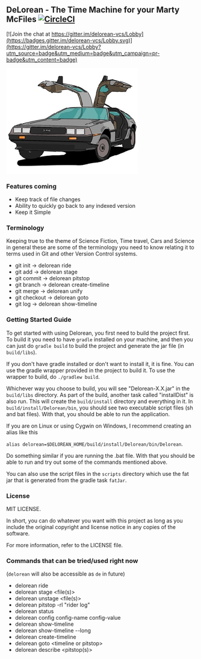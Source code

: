 ## DeLorean - The Time Machine for your Marty McFiles [![CircleCI](https://circleci.com/gh/durgaswaroop/delorean/tree/master.svg?style=svg)](https://circleci.com/gh/durgaswaroop/delorean/tree/master)

[![Join the chat at https://gitter.im/delorean-vcs/Lobby](https://badges.gitter.im/delorean-vcs/Lobby.svg)](https://gitter.im/delorean-vcs/Lobby?utm_source=badge&utm_medium=badge&utm_campaign=pr-badge&utm_content=badge)

<img src="delorean.jpeg" align="center">

### Features coming
* Keep track of file changes
* Ability to quickly go back to any indexed version
* Keep it Simple

### Terminology
Keeping true to the theme of Science Fiction, Time travel, Cars and Science in general these are
some of the terminology you need to know relating it to terms used in Git and other Version Control systems.

* git init     -> delorean ride
* git add      -> delorean stage
* git commit   -> delorean pitstop
* git branch   -> delorean create-timeline
* git merge    -> delorean unify
* git checkout -> delorean goto
* git log      -> delorean show-timeline

### Getting Started Guide
To get started with using Delorean, you first need to build the project first.
To build it you need to have `gradle` installed on your machine, and then you can just do `gradle build` to build the project and generate the jar file (in `build/libs`).

If you don't have gradle installed or don't want to install it, it is fine. You can use the gradle wrapper provided in the project to build it. To use the wrapper to build, 
do `./gradlew build`. 

Whichever way you choose to build, you will see "Delorean-X.X.jar" in the `build/libs` directory. As part of the build, another task called "installDist" is also run. This will create
the `build/install` directory and everything in it. In `build/install/Delorean/bin`, you should see two executable script files (sh and bat files). With that, you should be able to run
the application. 

If you are on Linux or using Cygwin on Windows, I recommend creating an alias like this 

`alias delorean=$DELOREAN_HOME/build/install/Delorean/bin/Delorean`. 

Do something similar if you are
running the .bat file. With that you should be able to run and try out some of the commands mentioned above.

You can also use the script files in the `scripts` directory which use the fat jar that is generated
from the gradle task `fatJar`. 

### License

MIT LICENSE.

In short, you can do whatever you want with this project as long as you include the original copyright and license notice in any copies of the software.

For more information, refer to the LICENSE file.

### Commands that can be tried/used right now
(`delorean` will also be accessible as `de` in future)
* delorean ride
* delorean stage \<file(s)\>
* delorean unstage \<file(s)\>
* delorean pitstop -rl "rider log"
* delorean status
* delorean config config-name config-value
* delorean show-timeline
* delorean show-timeline --long
* delorean create-timeline
* delorean goto \<timeline or pitstop\>
* delorean describe \<pitstop(s)\>

